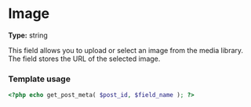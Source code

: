 # Image

**Type:** string

This field allows you to upload or select an image from the media library. The field stores the URL of the selected image.

### Template usage

```php
<?php echo get_post_meta( $post_id, $field_name ); ?>
```
